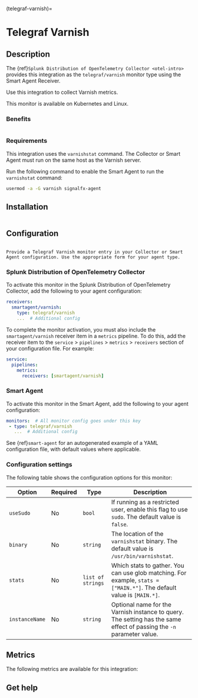 (telegraf-varnish)=

# Telegraf Varnish
<meta name="description" content="Documentation on the telegraf/varnish monitor">

## Description

The {ref}`Splunk Distribution of OpenTelemetry Collector <otel-intro>` provides this integration as the `telegraf/varnish` monitor type using the Smart Agent Receiver. 

Use this integration to collect Varnish metrics.

This monitor is available on Kubernetes and Linux.

### Benefits

```{include} /_includes/benefits.md
```

### Requirements 

This integration uses the `varnishstat` command. The Collector or Smart Agent must run on the same host as the Varnish server.

Run the following command to enable the Smart Agent to run the `varnishstat` command:

```bash
usermod -a -G varnish signalfx-agent
```

##  Installation

```{include} /_includes/collector-installation-linux.md
```

## Configuration

```{include} /_includes/configuration.md
```

```{note}
Provide a Telegraf Varnish monitor entry in your Collector or Smart Agent configuration. Use the appropriate form for your agent type.
```

### Splunk Distribution of OpenTelemetry Collector

To activate this monitor in the Splunk Distribution of OpenTelemetry Collector, add the following to your agent configuration:

```yaml
receivers:
  smartagent/varnish:
    type: telegraf/varnish
    ...  # Additional config
```

To complete the monitor activation, you must also include the `smartagent/varnish` receiver item in a `metrics` pipeline. To do this, add the receiver item to the `service` > `pipelines` > `metrics` > `receivers` section of your configuration file. For example:

```yaml
service:
  pipelines:
    metrics:
      receivers: [smartagent/varnish]
```

### Smart Agent

To activate this monitor in the Smart Agent, add the following to your agent configuration:

```yaml
monitors:  # All monitor config goes under this key
 - type: telegraf/varnish
   ...  # Additional config
```

See {ref}`smart-agent` for an autogenerated example of a YAML configuration file, with default values where applicable.

### Configuration settings

The following table shows the configuration options for this monitor:

| Option| Required | Type | Description |
| --- | --- | --- | --- |
| `useSudo` | No | `bool` | If running as a restricted user, enable this flag to use `sudo`. The default value is `false`. |
| `binary` | No | `string` | The location of the `varnishstat` binary.  The default value is `/usr/bin/varnishstat`. |
| `stats` | No | `list of strings` | Which stats to gather. You can use glob matching. For example, `stats = ["MAIN.*"]`. The default value is `[MAIN.*]`. |
| `instanceName` | No | `string` | Optional name for the Varnish instance to query. The setting has the same effect of passing the `-n` parameter value. |

## Metrics

The following metrics are available for this integration:

<div class="metrics-yaml" url="https://raw.githubusercontent.com/signalfx/signalfx-agent/main/pkg/monitors/telegraf/monitors/varnish/metadata.yaml"></div>

## Get help

```{include} /_includes/troubleshooting.md
```